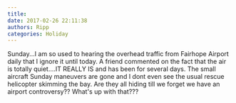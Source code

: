 ```yaml
---
title: 
date: 2017-02-26 22:11:38
authors: Ripp
categories: Holiday
---
```


 Sunday...I am so used to hearing the overhead traffic from Fairhope Airport daily that I ignore it until today.  A friend commented on the fact that the air is totally quiet....IT REALLY IS and has been for several days.  The small aircraft Sunday maneuvers are gone and I dont even see the usual rescue helicopter skimming the bay.  Are they all hiding till we forget we have an airport controversy??  What's up with that???